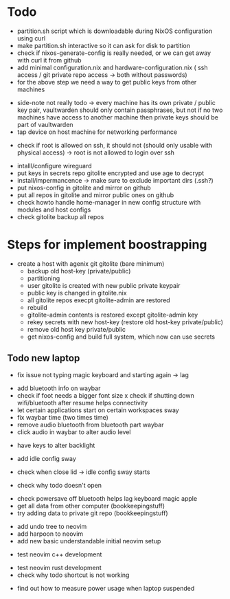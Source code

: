 # Todo
+ partition.sh script which is downloadable during NixOS configuration using curl
+ make partition.sh interactive so it can ask for disk to partition
+ check if nixos-generate-config is really needed, or we can get away with curl it from github
+ add  minimal configuration.nix and hardware-configuration.nix ( ssh access / git private repo access -> both without passwords)
+ for the above step we need a way to get public keys from other machines
- side-note not really todo -> every machine has its own private / public key pair, vaultwarden should only contain passphrases, but not if no two machines have access to another machine then private keys should be part of vaultwarden
- tap device on host machine for networking performance
+ check if root is allowed on ssh, it should not (should only usable with physical access) -> root is not allowed to login over ssh
- intalll/configure wireguard
- put keys in secrets repo gitolite encrypted and use age to decrypt
- install/impermancence -> make sure to exclude important dirs (.ssh?)
- put nixos-config in gitolite and mirror on github
- put all repos in gitolite and mirror public ones on github
- check howto handle home-manager in new config structure with modules and host configs
- check gitolite backup all repos

# Steps for implement boostrapping
 - create a host with agenix git gitolite (bare minimum)
   - backup old host-key (private/public)
   - partitioning
   - user gitolite is created with new public private keypair
   - public key is changed in gitolite.nix
   - all gitolite repos execpt gitolite-admin are restored
   - rebuild
   - gitolite-admin contents is restored except gitolite-admin key
   - rekey secrets with new host-key (restore old host-key private/public)
   - remove old host key private/public
   - get nixos-config and build full system, which now can use secrets

## Todo new laptop
- fix issue not typing magic keyboard and starting again -> lag
+ add bluetooth info on waybar
+ check if foot needs a bigger font size
x check if shutting down wifi/bluetooth after resume helps connectivity
+ let certain applications start on certain workspaces sway
+ fix waybar time (two times time)
+ remove audio bluetooth from bluetooth part waybar
+ click audio in waybar to alter audio level
- have keys to alter backlight
+ add idle config sway
- check when close lid -> idle config sway starts
+ check why todo doesn't open
- check powersave off bluetooth helps lag keyboard magic apple
- get all data from other computer (bookkeepingstuff)
- try adding data to private git repo (bookkeepingstuff)
+ add undo tree to neovim
+ add harpoon to neovim
+ add new basic understandable initial neovim setup
- test neovim c++ development
+ test neovim rust development
+ check why todo shortcut is not working
- find out how to measure power usage when laptop suspended
